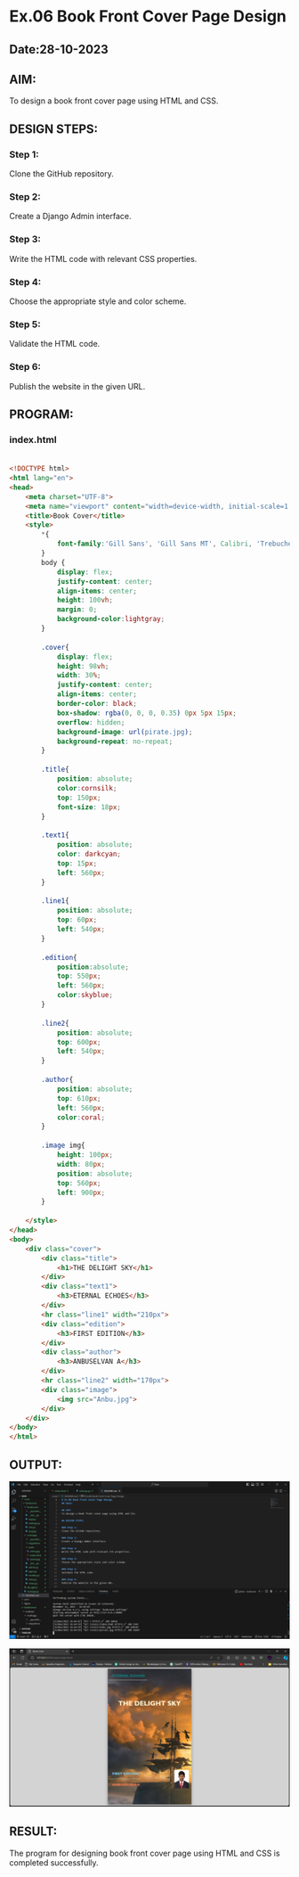 # Ex.06 Book Front Cover Page Design
## Date:28-10-2023

## AIM:
To design a book front cover page using HTML and CSS.

## DESIGN STEPS:

### Step 1:
Clone the GitHub repository.

### Step 2:
Create a Django Admin interface.

### Step 3:
Write the HTML code with relevant CSS properties.

### Step 4:
Choose the appropriate style and color scheme.

### Step 5:
Validate the HTML code.

### Step 6:
Publish the website in the given URL.

## PROGRAM:

### index.html

```html

<!DOCTYPE html>
<html lang="en">
<head>
    <meta charset="UTF-8">
    <meta name="viewport" content="width=device-width, initial-scale=1.0">
    <title>Book Cover</title>
    <style>
        *{
            font-family:'Gill Sans', 'Gill Sans MT', Calibri, 'Trebuchet MS', sans-serif;
        }
        body {
            display: flex;
            justify-content: center;
            align-items: center;
            height: 100vh; 
            margin: 0; 
            background-color:lightgray;
        }

        .cover{
            display: flex;
            height: 98vh;
            width: 30%;    
            justify-content: center;
            align-items: center;
            border-color: black;
            box-shadow: rgba(0, 0, 0, 0.35) 0px 5px 15px;
            overflow: hidden;
            background-image: url(pirate.jpg);
            background-repeat: no-repeat;
        }
        
        .title{
            position: absolute;
            color:cornsilk;
            top: 150px;
            font-size: 18px;
        }

        .text1{
            position: absolute;
            color: darkcyan;
            top: 15px;
            left: 560px;
        }

        .line1{
            position: absolute;
            top: 60px;
            left: 540px;
        }

        .edition{
            position:absolute;
            top: 550px;
            left: 560px;
            color:skyblue;
        }

        .line2{
            position: absolute;
            top: 600px;
            left: 540px;
        }

        .author{
            position: absolute;
            top: 610px;
            left: 560px;
            color:coral;
        }

        .image img{
            height: 100px;
            width: 80px;
            position: absolute;
            top: 560px;
            left: 900px;
        }
                
    </style>
</head>
<body>
    <div class="cover">
        <div class="title">
            <h1>THE DELIGHT SKY</h1>
        </div>
        <div class="text1">
            <h3>ETERNAL ECHOES</h3>
        </div>
        <hr class="line1" width="210px">
        <div class="edition">
            <h3>FIRST EDITION</h3>
        </div>
        <div class="author">
            <h3>ANBUSELVAN A</h3>
        </div>
        <hr class="line2" width="170px">
        <div class="image">
            <img src="Anbu.jpg">
        </div>
    </div>
</body>
</html>
```


## OUTPUT:

![Alt text](image.png)

![Alt text](image-1.png)


## RESULT:
The program for designing book front cover page using HTML and CSS is completed successfully.
